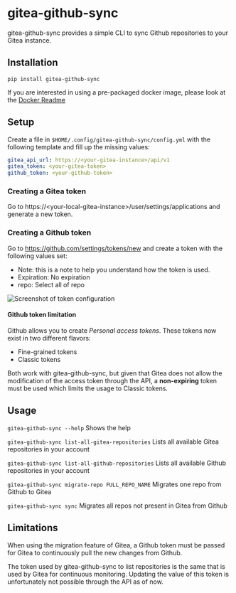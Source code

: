 # gitea-github-sync

gitea-github-sync provides a simple CLI to sync Github repositories to your Gitea instance.

## Installation

```
pip install gitea-github-sync
```

If you are interested in using a pre-packaged docker image, please look at the [Docker Readme](docs/docker/README.md)

## Setup
Create a file in `$HOME/.config/gitea-github-sync/config.yml` with the following template and fill up the missing values:

```yaml
gitea_api_url: https://<your-gitea-instance>/api/v1
gitea_token: <your-gitea-token>
github_token: <your-github-token>
```

### Creating a Gitea token
Go to https://\<your-local-gitea-instance\>/user/settings/applications and generate a new token.

### Creating a Github token

Go to https://github.com/settings/tokens/new and create a token with the following values set:
- Note: this is a note to help you understand how the token is used.
- Expiration: No expiration
- repo: Select all of repo

![Screenshot of token configuration](docs/readme/github_token_permission.png)

#### Github token limitation
Github allows you to create _Personal access tokens_. These tokens now exist in two different flavors:
- Fine-grained tokens
- Classic tokens

Both work with gitea-github-sync, but given that Gitea does not allow the modification of the access token through the API, a **non-expiring** token must be used which limits the usage to Classic tokens.

## Usage

`gitea-github-sync --help` Shows the help

`gitea-github-sync list-all-gitea-repositories` Lists all available Gitea repositories in your account

`gitea-github-sync list-all-github-repositories` Lists all available Github repositories in your account

`gitea-github-sync migrate-repo FULL_REPO_NAME` Migrates one repo from Github to Gitea

`gitea-github-sync sync` Migrates all repos not present in Gitea from Github

## Limitations

When using the migration feature of Gitea, a Github token must be passed for Gitea to continuously pull the new changes from Github.

The token used by gitea-github-sync to list repositories is the same that is used by Gitea for continuous monitoring. Updating the value of this token is unfortunately not possible through the API as of now. 
